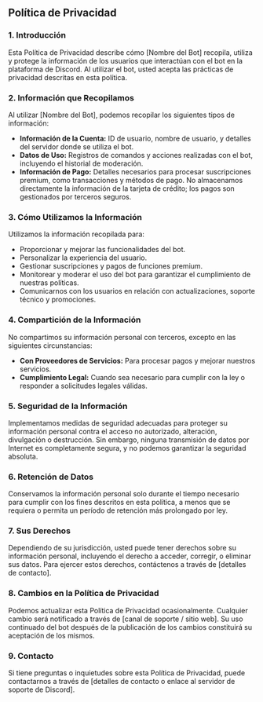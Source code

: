 ## Política de Privacidad

### 1. Introducción

Esta Política de Privacidad describe cómo [Nombre del Bot] recopila, utiliza y protege la información de los usuarios que interactúan con el bot en la plataforma de Discord. Al utilizar el bot, usted acepta las prácticas de privacidad descritas en esta política.

### 2. Información que Recopilamos

Al utilizar [Nombre del Bot], podemos recopilar los siguientes tipos de información:

- **Información de la Cuenta:** ID de usuario, nombre de usuario, y detalles del servidor donde se utiliza el bot.
- **Datos de Uso:** Registros de comandos y acciones realizadas con el bot, incluyendo el historial de moderación.
- **Información de Pago:** Detalles necesarios para procesar suscripciones premium, como transacciones y métodos de pago. No almacenamos directamente la información de la tarjeta de crédito; los pagos son gestionados por terceros seguros.

### 3. Cómo Utilizamos la Información

Utilizamos la información recopilada para:

- Proporcionar y mejorar las funcionalidades del bot.
- Personalizar la experiencia del usuario.
- Gestionar suscripciones y pagos de funciones premium.
- Monitorear y moderar el uso del bot para garantizar el cumplimiento de nuestras políticas.
- Comunicarnos con los usuarios en relación con actualizaciones, soporte técnico y promociones.

### 4. Compartición de la Información

No compartimos su información personal con terceros, excepto en las siguientes circunstancias:

- **Con Proveedores de Servicios:** Para procesar pagos y mejorar nuestros servicios.
- **Cumplimiento Legal:** Cuando sea necesario para cumplir con la ley o responder a solicitudes legales válidas.

### 5. Seguridad de la Información

Implementamos medidas de seguridad adecuadas para proteger su información personal contra el acceso no autorizado, alteración, divulgación o destrucción. Sin embargo, ninguna transmisión de datos por Internet es completamente segura, y no podemos garantizar la seguridad absoluta.

### 6. Retención de Datos

Conservamos la información personal solo durante el tiempo necesario para cumplir con los fines descritos en esta política, a menos que se requiera o permita un período de retención más prolongado por ley.

### 7. Sus Derechos

Dependiendo de su jurisdicción, usted puede tener derechos sobre su información personal, incluyendo el derecho a acceder, corregir, o eliminar sus datos. Para ejercer estos derechos, contáctenos a través de [detalles de contacto].

### 8. Cambios en la Política de Privacidad

Podemos actualizar esta Política de Privacidad ocasionalmente. Cualquier cambio será notificado a través de [canal de soporte / sitio web]. Su uso continuado del bot después de la publicación de los cambios constituirá su aceptación de los mismos.

### 9. Contacto

Si tiene preguntas o inquietudes sobre esta Política de Privacidad, puede contactarnos a través de [detalles de contacto o enlace al servidor de soporte de Discord].
